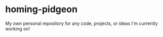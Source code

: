 # homing-pidgeon
My own personal repository for any code, projects, or ideas I'm currently working on! 
